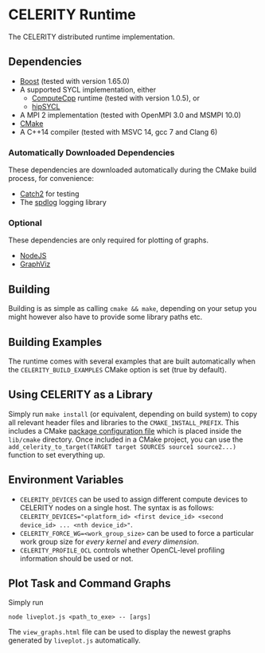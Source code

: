 # CELERITY Runtime

The CELERITY distributed runtime implementation.

## Dependencies

* [Boost](http://www.boost.org) (tested with version 1.65.0)
* A supported SYCL implementation, either
	- [ComputeCpp](https://www.codeplay.com/products/computesuite/computecpp)
	  runtime (tested with version 1.0.5), or
	- [hipSYCL](https://github.com/illuhad/hipsycl)
* A MPI 2 implementation (tested with OpenMPI 3.0 and MSMPI 10.0)
* [CMake](https://www.cmake.org)
* A C++14 compiler (tested with MSVC 14, gcc 7 and Clang 6)

### Automatically Downloaded Dependencies

These dependencies are downloaded automatically during the CMake build process,
for convenience:

* [Catch2](https://github.com/catchorg/Catch2) for testing
* The [spdlog](https://github.com/gabime/spdlog) logging library

### Optional

These dependencies are only required for plotting of graphs.

* [NodeJS](https://nodejs.org/en)
* [GraphViz](http://graphviz.org)

## Building

Building is as simple as calling `cmake && make`, depending on your setup you
might however also have to provide some library paths etc.

## Building Examples

The runtime comes with several examples that are built automatically when
the `CELERITY_BUILD_EXAMPLES` CMake option is set (true by default).

## Using CELERITY as a Library

Simply run `make install` (or equivalent, depending on build system) to copy all
relevant header files and libraries to the `CMAKE_INSTALL_PREFIX`. This includes
a CMake [package configuration
file](https://cmake.org/cmake/help/latest/manual/cmake-packages.7.html#package-configuration-file)
which is placed inside the `lib/cmake` directory. Once included in a CMake
project, you can use the
`add_celerity_to_target(TARGET target SOURCES source1 source2...)` function to
set everything up.

## Environment Variables

* `CELERITY_DEVICES` can be used to assign different compute devices to CELERITY
  nodes on a single host. The syntax is as follows:
  `CELERITY_DEVICES="<platform_id> <first device_id> <second device_id> ... <nth device_id>"`.
* `CELERITY_FORCE_WG=<work_group_size>` can be used to force a particular work
   group size for *every kernel* and *every dimension*.
* `CELERITY_PROFILE_OCL` controls whether OpenCL-level profiling information
  should be used or not.

## Plot Task and Command Graphs

Simply run

    node liveplot.js <path_to_exe> -- [args]

The `view_graphs.html` file can be used to display the newest graphs generated
by `liveplot.js` automatically.

